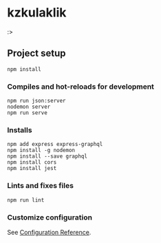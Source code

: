 # kzkulaklik
:>
## Project setup
```
npm install
```

### Compiles and hot-reloads for development
```
npm run json:server
nodemon server
npm run serve
```
### Installs
```
npm add express express-graphql
npm install -g nodemon
npm install --save graphql
npm install cors
npm install jest
```


### Lints and fixes files
```
npm run lint
```

### Customize configuration
See [Configuration Reference](https://cli.vuejs.org/config/).
